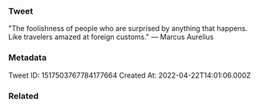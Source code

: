 ### Tweet
"The foolishness of people who are surprised by anything that happens. Like travelers amazed at foreign customs." — Marcus Aurelius

### Metadata
Tweet ID: 1517503767784177664
Created At: 2022-04-22T14:01:06.000Z

### Related

